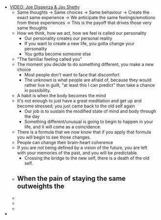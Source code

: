 - [VIDEO: Joe Dispenza & Jay Shetty](https://www.youtube.com/watch?v=4qykb6jKXdo)
	- Same thoughts -> Same choices -> Same behaviour -> Create the exact same experience -> We anticipate the same feelings/emotions from these experiences -> This is the payoff that drives those very same thoughts
	- How we think, how we act, how we feel is called our personality
		- Our personality creates our personal reality
		- If you want to create a new life, you gotta change your personality
		- You gotta become someone else
	- "The familiar feeling called you"
	- The moment you decide to do something different, you make a new choice
		- Most people don't want to face that discomfort
		- The unknown is what people are afraid of, because they would rather live in guilt, "at least this I can predict" than take a chance in possibility.
	- A habit is when the body becomes the mind
	- It's not enough to just have a great meditation and get up and become stressed; you just came back to the old self again
		- Our job is to sustain the modified state of mind and body through the day
		- Something different/unusual is going to begin to happen in your life, and it will come as a coincidence.
	- There is a formula that we now know that if you apply that formula you will begin to see those changes.
	- People can change their brain-heart coherence
	- If you are not being defined by a vision of the future, you are left with your memories of the past, and you will be predictable.
		- Crossing the bridge to the new self, there is a death of the old self.
	- When the pain of staying the same outweights the
		-
	-
	-
	-
-